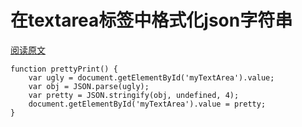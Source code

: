# 在textarea标签中格式化json字符串

[阅读原文](https://stackoverflow.com/questions/26320525/prettify-json-data-in-textarea-input)
```
function prettyPrint() {
    var ugly = document.getElementById('myTextArea').value;
    var obj = JSON.parse(ugly);
    var pretty = JSON.stringify(obj, undefined, 4);
    document.getElementById('myTextArea').value = pretty;
}
```
